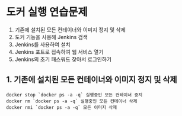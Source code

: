 # 도커 실행 연습문제

1. 기존에 설치된 모든 컨테이너와 이미지 정지 및 삭제
2. 도커 기능을 사용해 Jenkins 검색
3. Jenkins를 사용하여 설치
4. Jenkins 포트로 접속하여 웹 서비스 열기
5. Jenkins의 초기 패스워드 찾아서 로그인하기

## 1. 기존에 설치된 모든 컨테이너와 이미지 정지 및 삭제

```
docker stop `docker ps -a -q` 실행중인 모든 컨테이너 중지
docker rm `docker ps -a -q` 실행중인 모든 컨테이너 삭제
docker rmi `docker ps -a -q` 모든 이미지 삭제
```
